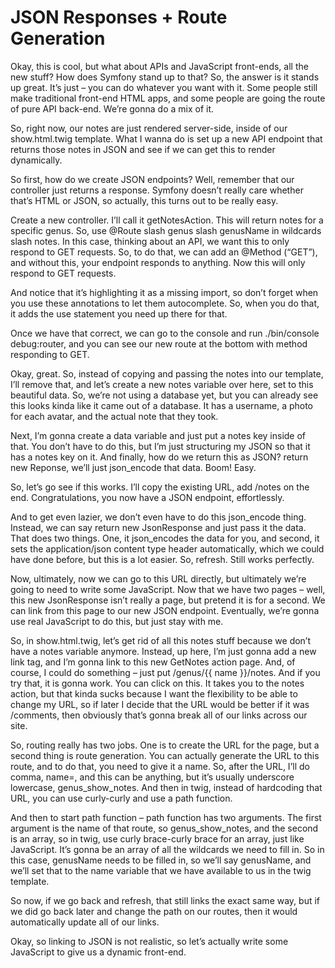 # JSON Responses + Route Generation

Okay, this is cool, but what about APIs and JavaScript front-ends, all the new stuff?  How does Symfony stand up to that?  So, the answer is it stands up great.  It’s just – you can do whatever you want with it.  Some people still make traditional front-end HTML apps, and some people are going the route of pure API back-end.  We’re gonna do a mix of it.

So, right now, our notes are just rendered server-side, inside of our show.html.twig template.  What I wanna do is set up a new API endpoint that returns those notes in JSON and see if we can get this to render dynamically.

So first, how do we create JSON endpoints?  Well, remember that our controller just returns a response.  Symfony doesn’t really care whether that’s HTML or JSON, so actually, this turns out to be really easy.

Create a new controller.  I’ll call it getNotesAction.  This will return notes for a specific genus.  So, use @Route slash genus slash genusName in wildcards slash notes.  In this case, thinking about an API, we want this to only respond to GET requests.  So, to do that, we can add an @Method (“GET”), and without this, your endpoint responds to anything.  Now this will only respond to GET requests.

And notice that it’s highlighting it as a missing import, so don’t forget when you use these annotations to let them autocomplete.  So, when you do that, it adds the use statement you need up there for that.

Once we have that correct, we can go to the console and run ./bin/console debug:router, and you can see our new route at the bottom with method responding to GET.

Okay, great.  So, instead of copying and passing the notes into our template, I’ll remove that, and let’s create a new notes variable over here, set to this beautiful data.  So, we’re not using a database yet, but you can already see this looks kinda like it came out of a database.  It has a username, a photo for each avatar, and the actual note that they took.

Next, I’m gonna create a data variable and just put a notes key inside of that.  You don’t have to do this, but I’m just structuring my JSON so that it has a notes key on it.  And finally, how do we return this as JSON?  return new Reponse, we’ll just json_encode that data.  Boom!  Easy.

So, let’s go see if this works.  I’ll copy the existing URL, add /notes on the end.  Congratulations, you now have a JSON endpoint, effortlessly.

And to get even lazier, we don’t even have to do this json_encode thing.  Instead, we can say return new JsonResponse and just pass it the data.  That does two things.  One, it json_encodes the data for you, and second, it sets the application/json content type header automatically, which we could have done before, but this is a lot easier.  So, refresh.  Still works perfectly.

Now, ultimately, now we can go to this URL directly, but ultimately we’re going to need to write some JavaScript.  Now that we have two pages – well, this new JsonResponse isn’t really a page, but pretend it is for a second.  We can link from this page to our new JSON endpoint.  Eventually, we’re gonna use real JavaScript to do this, but just stay with me.

So, in show.html.twig, let’s get rid of all this notes stuff because we don’t have a notes variable anymore.  Instead, up here, I’m just gonna add a new link tag, and I’m gonna link to this new GetNotes action page.  And, of course, I could do something – just put /genus/{{ name }}/notes.  And if you try that, it is gonna work.  You can click on this.  It takes you to the notes action, but that kinda sucks because I want the flexibility to be able to change my URL, so if later I decide that the URL would be better if it was /comments, then obviously that’s gonna break all of our links across our site.

So, routing really has two jobs.  One is to create the URL for the page, but a second thing is route generation.  You can actually generate the URL to this route, and to do that, you need to give it a name.  So, after the URL, I’ll do comma, name=, and this can be anything, but it’s usually underscore lowercase, genus_show_notes.  And then in twig, instead of hardcoding that URL, you can use curly-curly and use a path function.  

And then to start path function – path function has two arguments.  The first argument is the name of that route, so genus_show_notes, and the second is an array, so in twig, use curly brace-curly brace for an array, just like JavaScript.  It’s gonna be an array of all the wildcards we need to fill in.  So in this case, genusName needs to be filled in, so we’ll say genusName, and we’ll set that to the name variable that we have available to us in the twig template.

So now, if we go back and refresh, that still links the exact same way, but if we did go back later and change the path on our routes, then it would automatically update all of our links.  

Okay, so linking to JSON is not realistic, so let’s actually write some JavaScript to give us a dynamic front-end.

